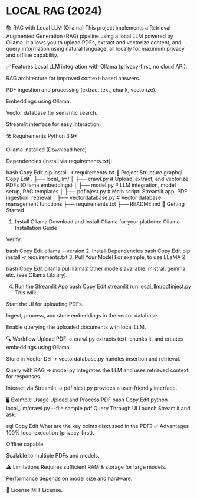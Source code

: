 # LOCAL RAG (2024)

📚 RAG with Local LLM (Ollama)
This project implements a Retrieval-Augmented Generation (RAG) pipeline using a local LLM powered by Ollama. It allows you to upload PDFs, extract and vectorize content, and query information using natural language, all locally for maximum privacy and offline capability.

✅ Features
Local LLM integration with Ollama (privacy-first, no cloud API).

RAG architecture for improved context-based answers.

PDF ingestion and processing (extract text, chunk, vectorize).

Embeddings using Ollama.

Vector database for semantic search.

Streamlit interface for easy interaction.

🛠️ Requirements
Python 3.9+

Ollama installed (Download here)

Dependencies (install via requirements.txt):

bash
Copy
Edit
pip install -r requirements.txt
📂 Project Structure
graphql
Copy
Edit
.
├── local_llm/
│   ├── crawl.py           # Upload, extract, and vectorize PDFs (Ollama embeddings)
│   ├── model.py           # LLM integration, model setup, RAG templates
│   ├── pdfinjest.py       # Main script: Streamlit app, PDF ingestion, retrieval
│   ├── vectordatabase.py  # Vector database management functions
├── requirements.txt
├── README.md
🚀 Getting Started
1. Install Ollama
Download and install Ollama for your platform:
Ollama Installation Guide

Verify:

bash
Copy
Edit
ollama --version
2. Install Dependencies
bash
Copy
Edit
pip install -r requirements.txt
3. Pull Your Model
For example, to use LLaMA 2:

bash
Copy
Edit
ollama pull llama2
Other models available: mistral, gemma, etc. (see Ollama Library).

4. Run the Streamlit App
bash
Copy
Edit
streamlit run local_llm/pdfinjest.py
This will:

Start the UI for uploading PDFs.

Ingest, process, and store embeddings in the vector database.

Enable querying the uploaded documents with local LLM.

🔍 Workflow
Upload PDF → crawl.py extracts text, chunks it, and creates embeddings using Ollama.

Store in Vector DB → vectordatabase.py handles insertion and retrieval.

Query with RAG → model.py integrates the LLM and uses retrieved context for responses.

Interact via Streamlit → pdfinjest.py provides a user-friendly interface.

🖥️ Example Usage
Upload and Process PDF
bash
Copy
Edit
python local_llm/crawl.py --file sample.pdf
Query Through UI
Launch Streamlit and ask:

sql
Copy
Edit
What are the key points discussed in the PDF?
✅ Advantages
100% local execution (privacy-first).

Offline capable.

Scalable to multiple PDFs and models.

⚠️ Limitations
Requires sufficient RAM & storage for large models.

Performance depends on model size and hardware.

📜 License
MIT License.

